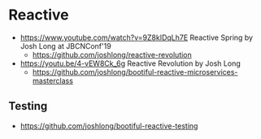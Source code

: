 # Reactive

- https://www.youtube.com/watch?v=9Z8kIDqLh7E Reactive Spring by Josh Long at JBCNConf'19
  - https://github.com/joshlong/reactive-revolution
- https://youtu.be/4-vEW8Ck_6g Reactive Revolution by Josh Long
  - https://github.com/joshlong/bootiful-reactive-microservices-masterclass

## Testing
- https://github.com/joshlong/bootiful-reactive-testing

